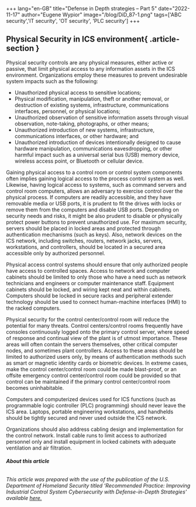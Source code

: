 +++
lang="en-GB"
title="Defense in Depth strategies – Part 5"
date="2022-11-17"
author="Eugene Wypior"
image="/blog/DiD_87-1.png"
tags=['ABC security','IT security', 'OT security', 'PLC security']
+++

## Physical Security in ICS environment{ .article-section }

Physical security controls are any physical measures, either active or passive, that limit physical access to any information assets in the ICS environment. Organizations employ these measures to prevent undesirable system impacts such as the following:

*   Unauthorized physical access to sensitive locations;
*   Physical modification, manipulation, theft or another removal, or destruction of existing systems, infra­structure, communications interfaces, personnel, or physical locations;
*   Unauthorized observation of sensitive information assets through visual observation, note-taking, photographs, or other means;
*   Unauthorized introduction of new systems, infrastructure, communications interfaces, or other hard­ware; and
*   Unauthorized introduction of devices intentionally designed to cause hardware manipulation, com­munications eavesdropping, or other harmful impact such as a universal serial bus (USB) memory device, wireless access point, or Bluetooth or cellular device.

Gaining physical access to a control room or control system components often implies gaining logical access to the process control system as well. Likewise, having logical access to systems, such as command servers and control room computers, allows an adversary to exercise control over the physical process. If computers are readily accessible, and they have removable media or USB ports, it is prudent to fit the drives with locks or remove them from the computers and disable USB ports. Depending on security needs and risks, it might be also prudent to disable or phys­ically protect power buttons to prevent unauthorized use. For maximum security, servers should be placed in locked areas and protected through authentication mechanisms (such as keys). Also, network devices on the ICS network, including switches, routers, network jacks, servers, workstations, and controllers, should be located in a secured area accessible only by authorized personnel.

Physical access control systems should ensure that only authorized people have access to controlled spaces. Access to network and computer cabinets should be limited to only those who have a need such as network technicians and engineers or computer maintenance staff. Equipment cabinets should be locked, and wiring kept neat and within cabinets. Computers should be locked in secure racks and peripheral extender technology should be used to connect human-machine interfaces (HMI) to the racked computers.

Physical security for the control center/control room will reduce the potential for many threats. Control centers/control rooms frequently have consoles continuously logged onto the primary control server, where speed of response and continual view of the plant is of utmost importance. These areas will often contain the servers themselves, other critical computer nodes, and sometimes plant controllers. Access to these areas should be limited to authorized users only, by means of authentication methods such as smart or magnetic identity cards or biometric devices. In extreme cases, make the control center/control room could be made blast-proof, or an offsite emergency control center/control room could be provided so that control can be maintained if the primary control center/control room becomes uninhabitable.

Computers and computerized devices used for ICS functions (such as programmable logic controller (PLC) programming) should never leave the ICS area. Laptops, portable engineering workstations, and handhelds should be tightly secured and never used outside the ICS network.

Organizations should also address cabling design and implementation for the control network. Install cable runs to limit access to authorized personnel only and install equipment in locked cabinets with adequate ventilation and air filtration.

###### **About this article**

###### This article was prepared with the use of the publication of the U.S. Department of Homeland Security titled ‘Recommended Practice: Improving Industrial Control System Cybersecurity with Defense-in-Depth Strategies’  available [here.](https://www.cisa.gov/uscert/sites/default/files/recommended_practices/NCCIC_ICS-CERT_Defense_in_Depth_2016_S508C.pdf)